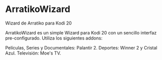 # ArratikoWizard
Wizard de Arratiko para Kodi 20

ArratikoWizard es un simple Wizard para Kodi 20 con un sencillo interfaz pre-configurado. Utiliza los siguientes addons:

Películas, Series y Documentales: Palantir 2.
Deportes: Winner 2 y Cristal Azul.
Televisión: Moe's TV.
